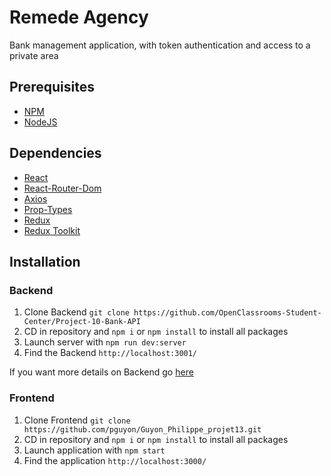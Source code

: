# Remede Agency

Bank management application, with token authentication and access to a private area

## Prerequisites

- [NPM](https://www.npmjs.com/)
- [NodeJS](https://nodejs.org/en/)

## Dependencies

- [React](https://fr.reactjs.org/)
- [React-Router-Dom](https://v5.reactrouter.com/web/guides/quick-start)
- [Axios](https://axios-http.com/fr/docs/intro)
- [Prop-Types](https://www.npmjs.com/package/prop-types)
- [Redux](https://redux.js.org/)
- [Redux Toolkit](https://redux-toolkit.js.org/)

## Installation

### Backend

1. Clone Backend `git clone https://github.com/OpenClassrooms-Student-Center/Project-10-Bank-API`
2. CD in repository and `npm i` or `npm install` to install all packages
3. Launch server with `npm run dev:server`
4. Find the Backend `http://localhost:3001/`

If you want more details on Backend go [here](https://github.com/OpenClassrooms-Student-Center/Project-10-Bank-API)

### Frontend

1. Clone Frontend `git clone https://github.com/pguyon/Guyon_Philippe_projet13.git`
2. CD in repository and `npm i` or `npm install` to install all packages
3. Launch application with `npm start`
4. Find the application `http://localhost:3000/`
